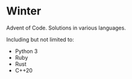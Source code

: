 # Winter
Advent of Code. Solutions in various languages.

Including but not limited to:
- Python 3
- Ruby
- Rust
- C++20
